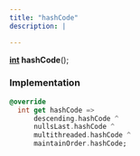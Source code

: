 ```yaml
---
title: "hashCode"
description: |

---
```

<span class="dart-code"><strong>[int] hashCode</strong>();</span>


### Implementation
```dart
@override
  int get hashCode =>
      descending.hashCode ^
      nullsLast.hashCode ^
      multithreaded.hashCode ^
      maintainOrder.hashCode;
```

[int]: https://api.flutter.dev/flutter/dart-core/int-class.html
